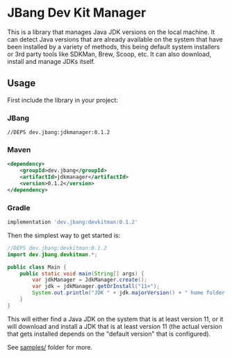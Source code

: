 # JBang Dev Kit Manager

This is a library that manages Java JDK versions on the local machine.
It can detect Java versions that are already available on the system
that have been installed by a variety of methods, this being default
system installers or 3rd party tools like SDKMan, Brew, Scoop, etc.
It can also download, install and manage JDKs itself.

## Usage

First include the library in your project:

### JBang

```
//DEPS dev.jbang:jdkmanager:0.1.2
```

### Maven

```xml
<dependency>
	<groupId>dev.jbang</groupId>
	<artifactId>jdkmanager</artifactId>
	<version>0.1.2</version>
</dependency>
```

### Gradle

```groovy
implementation 'dev.jbang:devkitman:0.1.2'
```

Then the simplest way to get started is:

```java
//DEPS dev.jbang:devkitman:0.1.2
import dev.jbang.devkitman.*;

public class Main {
	public static void main(String[] args) {
		var jdkManager = JdkManager.create();
		var jdk = jdkManager.getOrInstall("11+");
		System.out.println("JDK " + jdk.majorVersion() + " home folder " + jdk.getHome());
	}
}
```

This will either find a Java JDK on the system that is at least version 11,
or it will download and install a JDK that is at least version 11
(the actual version that gets installed depends on the "default version"
that is configured).

See [samples/](samples/) folder for more.
